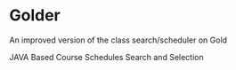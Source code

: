 Golder
======

An improved version of the class search/scheduler on Gold

JAVA Based Course Schedules Search and Selection

